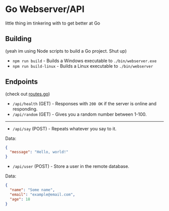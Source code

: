 # Go Webserver/API

little thing im tinkering with to get better at Go

## Building

(yeah im using Node scripts to build a Go project. Shut up)

- `npm run build` - Builds a Windows executable to `./bin/webserver.exe`
- `npm run build-linux` - Builds a Linux executable to `./bin/webserver`

## Endpoints

(check out [routes.go](./internal/routes/routes.go))

- `/api/health` (GET) - Responses with `200 OK` if the server is online and responding.
- `/api/random` (GET) - Gives you a random number between 1-100.

---

- `/api/say` (POST) - Repeats whatever you say to it.

Data:

```json
{
  "message": "Hello, world!"
}
```

- `/api/user` (POST) - Store a user in the remote database.

Data:

```json
{
  "name": "Some name",
  "email": "example@email.com",
  "age": 18
}
```
